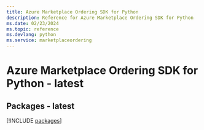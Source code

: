 ```yaml
---
title: Azure Marketplace Ordering SDK for Python
description: Reference for Azure Marketplace Ordering SDK for Python
ms.date: 02/23/2024
ms.topic: reference
ms.devlang: python
ms.service: marketplaceordering
---
```

# Azure Marketplace Ordering SDK for Python - latest
## Packages - latest
[!INCLUDE [packages](marketplace-ordering-index.md)]